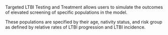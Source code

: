Targeted LTBI Testing and Treatment allows users to simulate the outcomes of elevated screening
of specific populations in the model.
 
These populations are specified by their age, nativity status, and risk group 
as defined by relative rates of LTBI progression and LTBI incidence.
